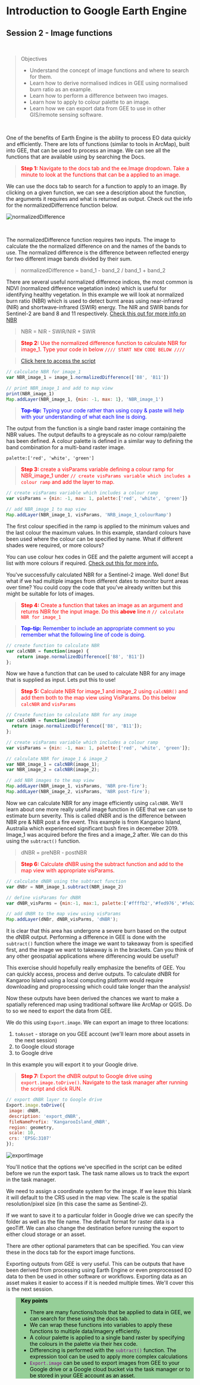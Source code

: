 # Introduction to Google Earth Engine
## Session 2 - Image functions 

<br />

>Objectives
>* Understand the concept of image functions and where to search for them.
>* Learn how to derive normalised indices in GEE using normalised burn ratio as an example.
>* Learn how to perform a difference between two images.
>* Learn how to apply to colour palette to an image.
>* Learn how we can export data from GEE to use in other GIS/remote sensing software. 

<br />

One of the benefits of Earth Engine is the ability to process EO data quickly and efficiently. There are lots of functions (similar to tools in ArcMap), built into GEE, that can be used to process an image. We can see all the functions that are available using by searching the Docs. 

><span style="color:red"> **Step 1:** Navigate to the docs tab and the ee.Image dropdown. Take a minute to look at the functions that can be a applied to an image.</span>

We can use the docs tab to search for a function to apply to an image. By clicking on a given function, we can see a description about the function, the arguments it requires and what is returned as output. Check out the info for the normalizedDifferrence function below. 

![normalizedDifference][fig1]

[fig1]:./figures/normalizedDifference.png

<br />

The normalizedDifference function requires two inputs. The image to calculate the the normalized difference on and the names of the bands to use. The normalized difference is the difference between reflected energy for two different image bands divided by their sum. 

>normalizedDifference = band_1 - band_2 / band_1 + band_2 

There are several useful normalized difference indices, the most common is NDVI (normalized difference vegetation index) which is useful for identifying healthy vegetation. In this example we will look at normalized burn ratio (NBR) which is used to detect burnt areas using near-infrared (NIR) and shortwave-infrared (SWIR) energy. The NIR and SWIR bands for Sentinel-2 are band 8 and 11 respectively. [Check this out for more info on NBR](https://un-spider.org/advisory-support/recommended-practices/recommended-practice-burn-severity/in-detail/normalized-burn-ratio) 

> NBR = NIR - SWIR/NIR + SWIR 


><span style="color:red"> **Step 2:** Use the normalized difference function  to calculate NBR for image_1. Type your code in below ```//// START NEW CODE BELOW ////``` </span> 

>[Click here to access the script](https://code.earthengine.google.com/98df3367c930d6a59c24e4ef0c904516)

```Javascript
// calculate NBR for image_1
var NBR_image_1 = image_1.normalizedDifference(['B8', 'B11'])

// print NBR_image_1 and add to map view
print(NBR_image_1)
Map.addLayer(NBR_image_1, {min: -1, max: 1}, 'NBR_image_1')
```

><span style="color:blue"> **Top-tip:** Typing your code rather than using copy & paste will help with your understanding of what each line is doing.</span>

The output from the function is a single band raster image containing the NBR values. The output defaults to a greyscale as no colour ramp/palette has been defined. A colour palette is defined in a similar way to defining the band combination for a multi-band raster image.  

```palette:['red', 'white', 'green']```

><span style="color:red"> **Step 3:** create a visParams variable defining a colour ramp for NBR_image_1 under  ```// create visParams variable which includes a colour ramp``` and add the layer to map.  </span> 

```Javascript
// create visParams variable which includes a colour ramp
var visParams = {min: -1, max: 1, palette:['red', 'white', 'green']}

// add NBR_image_1 to map view
Map.addLayer(NBR_image_1, visParams, 'NRB_image_1_colourRamp')
```

The first colour specified in the ramp is applied to the minimum values and the last colour the maximum values. In this example, standard colours have been used where the colour can be specified by name. What if different shades were required, or more colours?  

You can use colour hex codes in GEE and the palette argument will accept a list with more colours if required. [Check out this for more info.](https://colorbrewer2.org/#type=sequential&scheme=BuGn&n=3)  

You've successfully calculated NBR for a Sentinel-2 image. Well done! But what if we had multiple images from different dates to monitor burnt areas over time? You could copy the code that you've already written but this might be suitable for lots of images.

><span style="color:red"> **Step 4:** Create a function that takes an image as an argument and returns NBR for the input image. Do this **above** line _n_ ```// calculate NBR for image_1```  </span> 

><span style="color:blue"> **Top-tip:** Remember to include an appropriate comment so you remember what the following line of code is doing.</span>

```Javascript
// create function to calculate NBR
var calcNBR = function(image) {
    return image.normalizedDifference(['B8', 'B11'])
};
```

Now we have a function that can be used to calculate NBR for any image that is supplied as input. Lets put this to use!

><span style="color:red"> **Step 5:** Calculate NBR for image_1 and image_2 using ```calcNBR()``` and add them both to the map view using VisParams. Do this below ```calcNBR``` and ```visParams```  </span> 

```Javascript
// Create function to calculate NBR for any image
var calcNBR = function(image) {
  return image.normalizedDifference(['B8', 'B11']);
};

// create visParams variable which includes a colour ramp
var visParams = {min: -1, max: 1, palette:['red', 'white', 'green']};

// calculate NBR for image_1 & image_2
var NBR_image_1 = calcNBR(image_1);
var NBR_image_2 = calcNBR(image_2);

// add NBR images to the map view
Map.addLayer(NBR_image_1, visParams, 'NBR pre-fire');
Map.addLayer(NBR_image_2, visParams, 'NBR post-fire');
```

Now we can calculate NBR for any image efficiently using ```calcNBR```. We'll learn about one more really useful image function in GEE that we can use to estimate burn severity. This is called dNBR and is the difference between  NBR pre & NBR post a fire event. This example is from Kangaroo Island, Australia which experienced significant bush fires in decemeber 2019. Image_1 was acquired before the fires and a image_2 after. We can do this using the ```subtract()``` function.  

>dNBR = preNBR - postNBR

><span style="color:red"> **Step 6:** Calculate dNBR using the subtract function and add to the map view with appropriate visParams.</span>

```Javascript
// calculate dNBR using the subtract function
var dNBr = NBR_image_1.subtract(NBR_image_2) 

// define visParams for dNBR
var dNBR_visParms = {min:-1, max:1, palette:['#ffffb2','#fed976','#feb24c','#fd8d3c','#fc4e2a','#e31a1c','#b10026']}

// add dNBR to the map view using visParams 
Map.addLayer(dNBr, dNBR_visParms, 'dNBR');  
```  

It is clear that this area has undergone a severe burn based on the output the dNBR output. Performing a difference in GEE is done with the ```subtract()``` function where the image we want to takeaway from is specified first, and the image we want to takeaway is in the brackets. Can you think of any other geospatial applications where differencing would be useful?   

 This exercise should hopefully really emphasize the benefits of GEE. You can quickly access, process and derive outputs. To calculate dNBR for Kangaroo Island using a local computing platform would require downloading and proprocessing which could take longer than the analysis!  
 
 Now these outputs have been derived the chances we want to make a spatially referenced map using traditional software like ArcMap or QGIS. Do to so we need to export the data from GEE.  

 We do this using ```Export.image```. We can export an image to three locations:
 1. ```toAsset``` - storage on you GEE account (we'll learn more about assets in the next session)
 2. to Google cloud storage
 3. to Google drive  

 In this example you will export it to your Google drive. 

 ><span style="color:red"> **Step 7:** Export the dNBR output to Google drive using ```export.image.toDrive()```. Navigate to the task manager after running the script and click RUN.   </span> 

 ```Javascript
// export dNBR layer to Google drive
Export.image.toDrive({
  image: dNBR,
  description: 'export_dNBR',
  fileNamePrefix: 'KangarooIsland_dNBR',
  region: geometry,
  scale: 10,
  crs: 'EPSG:3107'
});
```

![exportImage][fig2]

[fig2]:./figures/exportImage.png


You'll notice that the options we've specified in the script can be edited before we run the export task. The task name allows us to track the export in the task manager.  

We need to assign a coordinate system for the image. If we leave this blank it will default to the CRS used in the map view. The scale is the spatial resolution/pixel size (in this case the same as Sentinel-2).  

If we want to save it to a particular folder in Google drive we can specify the folder as well as the file name. The default format for raster data is a geoTiff. We can also change the destination before running the export to either cloud storage or an asset.   

There are other optional parameters that can be specified. You can view these in the docs tab for the export image functions.  

Exporting outputs from GEE is very useful. This can be outputs that have been derived from processing using Earth Engine or even preprocessed EO data to then be used in other software or workflows. Exporting data as an asset makes it easier to access if it is needed multiple times. We'll cover this is the next session. 

<blockquote style=color:black;background-color:#96CF98>
<p><b>Key points</b>
<ul>
<li>There are many functions/tools that be applied to data in GEE, we can search for these using the docs tab.</li>
<li>We can wrap these functions into variables to apply these functions to multiple data/imagery efficiently.</li>
<li>A colour palette is applied to a single band raster by specifying the colours in the palette via their hex code.</li>
<li>Differencing is performed with the <code style=color:purple>subtract()</code > function. The expression tool can be used to apply more complex calculations</li>
<li><code style=color:purple>Export.image</code> can be used to export images from GEE to your Google drive or a Google cloud bucket via the task manager or to be stored in your GEE account as an asset.</li>
</p>
</blockquote>